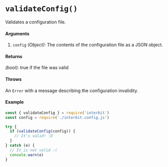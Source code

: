 # `validateConfig()`

Validates a configuration file.

#### Arguments

1. `config` *(Object)*: The contents of the configuration file as a JSON object.


#### Returns

*(bool)*: true if the file was valid

#### Throws

An `Error` with a message describing the configuration invalidity.


#### Example

```js
const { validateConfig } = require('interbit')
const config = require('./interbit.config.js')

try {
  if (validateConfig(config)) {
    // It's valid! :D
  }
} catch (e) {
  // It is not valid :(
  console.warn(e)
}
```

